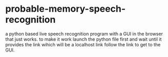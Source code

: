 # probable-memory-speech-recognition
a python based live speech recognition program with a GUI in the browser that just works.
to make it work launch the python file first and wait until it provides the link wihich will be a localhost link follow the link to get to the GUI.
